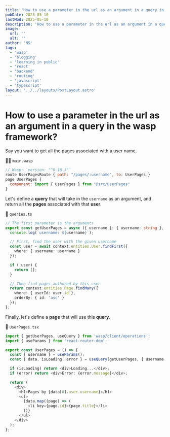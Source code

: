 ```yaml
---
title: 'How to use a parameter in the url as an argument in a query in the wasp framework?'
pubDate: 2025-05-10
lastMod: 2025-05-10
description: 'How to use a parameter in the url as an argument in a query in the wasp framework?'
image:
  url: ''
  alt: ''
author: 'NS'
tags:
  - 'wasp'
  - 'blogging'
  - 'learning in public'
  - 'react'
  - 'backend'
  - 'routing'
  - 'javascript'
  - 'typescript'
layout: '../../layouts/PostLayout.astro'
---
```


# How to use a parameter in the url as an argument in a query in the wasp framework?

Say you want to get all the pages associated with a user name.

📄🐝 `main.wasp`

```javascript
// Wasp: `version: "^0.16.3"`
route UserPagesRoute { path: "/pages/:username", to: UserPages }
page UserPages {
  component: import { UserPages } from "@src/UserPages"
}

```

Let's define a <b>query</b> that will take in the `username` as an argument, and return all the <b>pages</b> associated with that <b>user</b>.

📄 `queries.ts`

```typescript
// The first parameter is the arguments
export const getUserPages = async ({ username }: { username: string }, context) => {
  console.log(`username: ${username}`);

  // First, find the user with the given username
  const user = await context.entities.User.findFirst({
    where: { username: username }
  });

  if (!user) {
    return [];
  }

  // Then find pages authored by this user
  return context.entities.Page.findMany({
    where: { userId: user.id },
    orderBy: { id: 'asc' }
  });
};
```

Finally, let's define a <b>page</b> that will use this <b>query</b>.

📄 `UserPages.tsx`

```typescript
import { getUserPages, useQuery } from 'wasp/client/operations';
import { useParams } from 'react-router-dom';

export const UserPages = () => {
  const { username } = useParams();
  const { data, isLoading, error } = useQuery(getUserPages, { username });

  if (isLoading) return <div>Loading...</div>;
  if (error) return <div>Error: {error.message}</div>;

  return (
    <div>
      <h1>Pages by {data[0].user.username}</h1>
      <ul>
        {data.map((page) => (
          <li key={page.id}>{page.title}</li>
        ))}
      </ul>
    </div>
  );
};
```
